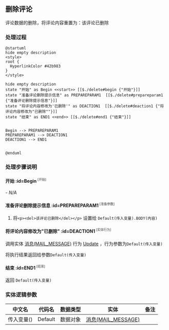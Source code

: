 ## 删除评论 <!-- {docsify-ignore-all} -->

   评论数据的删除，将评论内容重置为：该评论已删除

### 处理过程

```plantuml
@startuml
hide empty description
<style>
root {
  HyperlinkColor #42b983
}
</style>

hide empty description
state "开始" as Begin <<start>> [[$./delete#begin {"开始"}]]
state "准备评论删除提示信息" as PREPAREPARAM1  [[$./delete#prepareparam1 {"准备评论删除提示信息"}]]
state "将评论内容修改为'已删除'" as DEACTION1  [[$./delete#deaction1 {"将评论内容修改为"已删除""}]]
state "结束" as END1 <<end>> [[$./delete#end1 {"结束"}]]


Begin --> PREPAREPARAM1
PREPAREPARAM1 --> DEACTION1
DEACTION1 --> END1


@enduml
```


### 处理步骤说明

#### 开始 :id=Begin<sup class="footnote-symbol"> <font color=gray size=1>[开始]</font></sup>



*- N/A*
#### 准备评论删除提示信息 :id=PREPAREPARAM1<sup class="footnote-symbol"> <font color=gray size=1>[准备参数]</font></sup>



1. 将`<p><del>该评论已删除</del></p>` 设置给  `Default(传入变量).BODY(内容)`

#### 将评论内容修改为"已删除" :id=DEACTION1<sup class="footnote-symbol"> <font color=gray size=1>[实体行为]</font></sup>



调用实体 [消息(MAIL_MESSAGE)](module/mail/mail_message.md) 行为 [Update](module/mail/mail_message#行为) ，行为参数为`Default(传入变量)`

将执行结果返回给参数`Default(传入变量)`

#### 结束 :id=END1<sup class="footnote-symbol"> <font color=gray size=1>[结束]</font></sup>



返回 `Default(传入变量)`



### 实体逻辑参数

|    中文名   |    代码名    |  数据类型    |  实体   |备注 |
| --------| --------| -------- | -------- | --------   |
|传入变量(<i class="fa fa-check"/></i>)|Default|数据对象|[消息(MAIL_MESSAGE)](module/mail/mail_message.md)||
